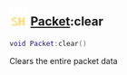 ## <img src="../../.gitbook/assets/shared.png" width="32" height="32" /> [Packet](../packet/README.md):clear

```lua
void Packet:clear()
```

Clears the entire packet data<br>
